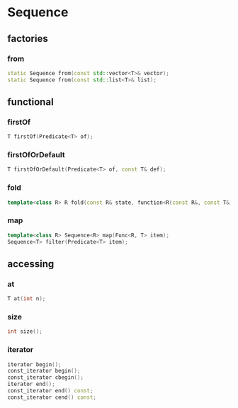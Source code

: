 # Sequence

## factories

### from

```c++
static Sequence from(const std::vector<T>& vector);
static Sequence from(const std::list<T>& list);
```

## functional

### firstOf

```c++
T firstOf(Predicate<T> of);
```

### firstOfOrDefault

```c++
T firstOfOrDefault(Predicate<T> of, const T& def);
```

### fold

```c++
template<class R> R fold(const R& state, function<R(const R&, const T&)> step);
```

### map

```c++
template<class R> Sequence<R> map(Func<R, T> item);
Sequence<T> filter(Predicate<T> item);
```

## accessing

### at

```c++
T at(int n);
```

### size

```c++
int size();
```

### iterator

```c++
iterator begin();
const_iterator begin();
const_iterator cbegin();
iterator end();
const_iterator end() const;
const_iterator cend() const;
```


